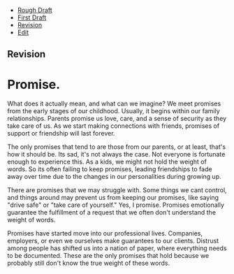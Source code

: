 - [Rough Draft](rough-draft.md) 
- [First Draft](first-draft.md) 
- [Revision](revision.md) 
- [Edit](index.md) 

## Revision

# Promise.
 

What does it actually mean, and what can we imagine?
We meet promises from the early stages of our childhood. Usually, it begins within our family relationships. Parents promise us love, care, and a sense of security as they take care of us. As we start making connections with friends, promises of support or friendship will last forever.

The only promises that tend to are those from our parents, or at least, that's how it should be. Its sad, it's not always the case. Not everyone is fortunate enough to experience this. As a kids, we might not hold the weight of words. So its often failing to keep promises, leading friendships to fade away over time due to the changes in our personalities during growing up.

There are promises that we may struggle with. Some things we cant control, and things around may prevent us from keeping our promises, like saying "drive safe" or "take care of yourself." Yes, I promise. Promises emotionally guarantee the fulfillment of a request that we often don't understand the weight of words.

Promises have started move into our professional lives. Companies, employers, or even we ourselves make guarantees to our clients. Distrust among people has shifted us into a nation of paper, where everything needs to be documented. These are the only promises that hold because we probably still don't know the true weight of these words.

